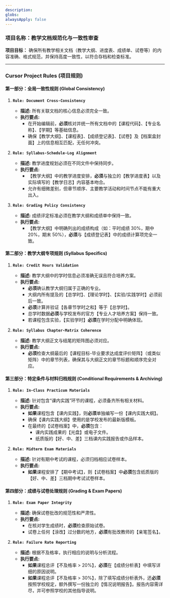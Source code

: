 ```yaml
---
description:
globs:
alwaysApply: false
---
```


### **项目名称：教学文档规范化与一致性审查**

**项目目标：** 确保所有教学相关文档（教学大纲、进度表、成绩单、试卷等）的内容准确、格式规范，并保持高度一致性，以符合存档和检查标准。

---

### **Cursor Project Rules (项目规则)**

#### **第一部分：全局一致性规则 (Global Consistency)**

1.  **`Rule: Document Cross-Consistency`**
    * **描述:** 所有关联文档的核心信息必须完全一致。
    * **执行要点:**
        * 在开始编辑前，**必须**核对并统一所有文档中的【课程代码】、【专业名称】、【学期】等基础信息。
        * 确保【教学大纲】、【课程表】、【成绩登记表】、【试卷】及【档案盒封面】上的信息相互匹配，无任何冲突。

2.  **`Rule: Syllabus-Schedule-Log Alignment`**
    * **描述:** 教学进度规划必须在不同文件中保持同步。
    * **执行要点:**
        * 【教学大纲】中的教学进度安排，**必须**与独立的【教学进度表】以及实际填写的【教学日志】内容基本吻合。
        * 允许有细微差别，但章节顺序、主要教学活动和时间节点不能有重大出入。

3.  **`Rule: Grading Policy Consistency`**
    * **描述:** 成绩评定标准必须在教学大纲和成绩单中保持一致。
    * **执行要点:**
        * 【教学大纲】中明确列出的成绩构成（如：平时成绩 30%，期中 20%，期末 50%），**必须**与【成绩登记表】中的成绩计算项完全一致。

#### **第二部分：教学大纲专项规则 (Syllabus Specifics)**

1.  **`Rule: Credit Hours Validation`**
    * **描述:** 教学大纲中的学时信息必须准确无误且符合培养方案。
    * **执行要点:**
        * **必须**确认教学大纲归属于正确的专业。
        * 大纲内所有提及的【总学时】、【理论学时】、【实验/实践学时】必须前后一致。
        * **必须**计算并验证【各章节学时之和】等于【总学时】。
        * 总学时数据**必须**与学校发布的官方【专业人才培养方案】保持一致。
        * 若课程包含实验，【实验学时】**必须**在学时分配中明确体现。

2.  **`Rule: Syllabus Chapter-Matrix Coherence`**
    * **描述:** 教学大纲正文与结尾的矩阵图必须对应。
    * **执行要点:**
        * **必须**检查大纲最后的【课程目标-毕业要求达成度评价矩阵】（或类似矩阵）中的章节列表，确保其与大纲正文的章节标题和顺序完全对应。

#### **第三部分：特定条件与材料归档规则 (Conditional Requirements & Archiving)**

1.  **`Rule: In-Class Practicum Materials`**
    * **描述:** 针对包含“课内实践”环节的课程，必须备齐所有相关材料。
    * **执行要点:**
        * **如果**课程包含【课内实践】，则**必须**单独编写一份【课内实践大纲】。
        * 确保【课内实践大纲】使用的是学校发布的最新版模板。
        * 在最终的【试卷档案】中，**必须**包含：
            * 课内实践成果的【光盘】或电子文件。
            * 纸质版的【好、中、差】三档课内实践报告或作品样本。

2.  **`Rule: Midterm Exam Materials`**
    * **描述:** 针对有期中考试的课程，必须归档相应试卷样本。
    * **执行要点:**
        * **如果**课程安排了【期中考试】，则【试卷档案】中**必须**包含纸质版的【好、中、差】三档期中考试试卷样本。

#### **第四部分：成绩与试卷处理规则 (Grading & Exam Papers)**

1.  **`Rule: Exam Paper Integrity`**
    * **描述:** 确保试卷批改的规范性和严肃性。
    * **执行要点:**
        * 在核对学生成绩时，**必须**检查原始试卷。
        * 试卷上任何【涂改】过分数的地方，**必须**有批改教师的【亲笔签名】。

2.  **`Rule: Failure Rate Reporting`**
    * **描述:** 根据不及格率，执行相应的说明与分析流程。
    * **执行要点:**
        * **如果**课程总评【不及格率 > 20%】，**必须**在【成绩分析表】中填写详细的原因说明。
        * **如果**课程总评【不及格率 > 30%】，除了填写成绩分析表外，还**必须**按照学校规定，额外撰写一份独立的【情况说明报告】。报告内容需详尽，并可参照学校的其他指导说明。
